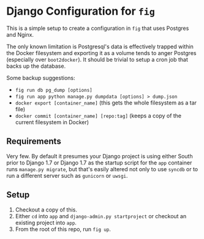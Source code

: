 # Django Configuration for `fig`

This is a simple setup to create a configuration in `fig` that uses Postgres and Nginx.

The only known limitation is Postgresql's data is effectively trapped within the Docker filesystem and exporting it as a volume tends to anger Postgres (especially over `boot2docker`).  It should be trivial to setup a cron job that backs up the database.

Some backup suggestions:

- `fig run db pg_dump [options]`
- `fig run app python manage.py dumpdata [options] > dump.json`
- `docker export [container_name]` (this gets the whole filesystem as a tar file)
- `docker commit [container_name] [repo:tag]` (keeps a copy of the current filesystem in Docker)


## Requirements

Very few.  By default it presumes your Django project is using either South prior to Django 1.7 or Django 1.7 as the startup script for the `app` container runs `manage.py migrate`, but that's easily altered not only to use `syncdb` or to run a different server such as `gunicorn` or `uwsgi`.

## Setup

1. Checkout a copy of this.
2. Either `cd` into `app` and `django-admin.py startproject` or checkout an existing project into `app`.
3. From the root of this repo, run `fig up`.

